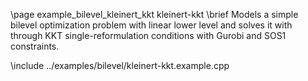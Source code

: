 \page example_bilevel_kleinert_kkt kleinert-kkt
\brief Models a simple bilevel optimization problem with linear lower level and solves it with through KKT 
    single-reformulation conditions with Gurobi and SOS1 constraints.

\include ../examples/bilevel/kleinert-kkt.example.cpp
